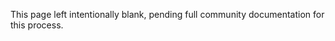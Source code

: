 <!--- PAGE_TITLE --->

This page left intentionally blank, pending full community documentation for this process.
